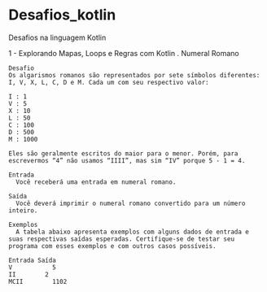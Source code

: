 # Desafios_kotlin
Desafios na linguagem Kotlin

1 - Explorando Mapas, Loops e Regras com Kotlin
  . Numeral Romano

    Desafio
    Os algarismos romanos são representados por sete símbolos diferentes: I, V, X, L, C, D e M. Cada um com seu respectivo valor: 
    
    I : 1 
    V : 5 
    X : 10 
    L : 50 
    C : 100 
    D : 500 
    M : 1000 
    
    Eles são geralmente escritos do maior para o menor. Porém, para escrevermos “4” não usamos “IIII”, mas sim “IV” porque 5 - 1 = 4.
    
    Entrada
      Você receberá uma entrada em numeral romano.
    
    Saída
      Você deverá imprimir o numeral romano convertido para um número inteiro. 
    
    Exemplos
      A tabela abaixo apresenta exemplos com alguns dados de entrada e suas respectivas saídas esperadas. Certifique-se de testar seu         programa com esses exemplos e com outros casos possíveis.
    
    Entrada	Saída
    V	        5
    II	      2
    MCII	    1102
